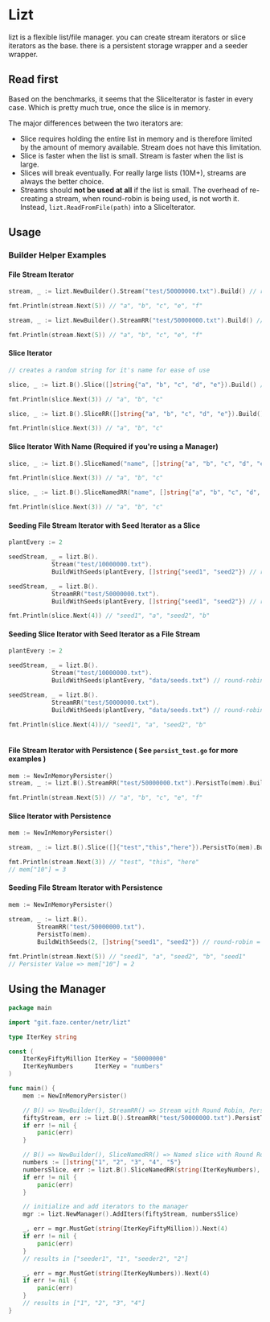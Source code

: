 # Lizt
lizt is a flexible list/file manager. you can create stream iterators or slice iterators as the base. there is a persistent storage wrapper and a seeder wrapper.

## Read first
Based on the benchmarks, it seems that the SliceIterator is faster in every case. Which is pretty much true, once the slice is in memory.

The major differences between the two iterators are:
- Slice requires holding the entire list in memory and is therefore limited by the amount of memory available. Stream does not have this limitation.
- Slice is faster when the list is small. Stream is faster when the list is large.
- Slices will break eventually. For really large lists (10M+), streams are always the better choice.
- Streams should **not be used at all** if the list is small. The overhead of re-creating a stream, when round-robin is being used, is not worth it. Instead, `lizt.ReadFromFile(path)` into a SliceIterator.

## Usage

### Builder Helper Examples

#### File Stream Iterator
```go
stream, _ := lizt.NewBuilder().Stream("test/50000000.txt").Build() // round-robin = false

fmt.Println(stream.Next(5)) // "a", "b", "c", "e", "f"

stream, _ := lizt.NewBuilder().StreamRR("test/50000000.txt").Build() // round-robin = true

fmt.Println(stream.Next(5)) // "a", "b", "c", "e", "f"
```

#### Slice Iterator
```go
// creates a random string for it's name for ease of use

slice, _ := lizt.B().Slice([]string{"a", "b", "c", "d", "e"}).Build() // round-robin = false

fmt.Println(slice.Next(3)) // "a", "b", "c"

slice, _ := lizt.B().SliceRR([]string{"a", "b", "c", "d", "e"}).Build() // round-robin = true

fmt.Println(slice.Next(3)) // "a", "b", "c"
```

#### Slice Iterator With Name (Required if you're using a Manager)
```go
slice, _ := lizt.B().SliceNamed("name", []string{"a", "b", "c", "d", "e"}).Build() // round-robin = false

fmt.Println(slice.Next(3)) // "a", "b", "c"

slice, _ := lizt.B().SliceNamedRR("name", []string{"a", "b", "c", "d", "e"}).Build() // round-robin = true

fmt.Println(slice.Next(3)) // "a", "b", "c"
```

#### Seeding File Stream Iterator with Seed Iterator as a Slice
```go
plantEvery := 2

seedStream, _ = lizt.B().
            Stream("test/10000000.txt").
            BuildWithSeeds(plantEvery, []string{"seed1", "seed2"}) // round-robin = false

seedStream, _ = lizt.B().
            StreamRR("test/50000000.txt").
            BuildWithSeeds(plantEvery, []string{"seed1", "seed2"}) // round-robin = true

fmt.Println(slice.Next(4)) // "seed1", "a", "seed2", "b"
```

#### Seeding Slice Iterator with Seed Iterator as a File Stream
```go
plantEvery := 2

seedStream, _ = lizt.B().
            Stream("test/10000000.txt").
            BuildWithSeeds(plantEvery, "data/seeds.txt") // round-robin = false

seedStream, _ = lizt.B().
            StreamRR("test/50000000.txt").
            BuildWithSeeds(plantEvery, "data/seeds.txt") // round-robin = true

fmt.Println(slice.Next(4))// "seed1", "a", "seed2", "b"
	
```

#### File Stream Iterator with Persistence ( See `persist_test.go` for more examples )
```go
mem := NewInMemoryPersister()
stream, _ := lizt.B().StreamRR("test/50000000.txt").PersistTo(mem).Build() // round-robin = false

fmt.Println(stream.Next(5)) // "a", "b", "c", "e", "f"
```

#### Slice Iterator with Persistence
```go
mem := NewInMemoryPersister()

stream, _ := lizt.B().Slice([]{"test","this","here"}).PersistTo(mem).Build() // round-robin = false

fmt.Println(stream.Next(3)) // "test", "this", "here"
// mem["10"] = 3
```

#### Seeding File Stream Iterator with Persistence
```go
mem := NewInMemoryPersister()

stream, _ := lizt.B().
        StreamRR("test/50000000.txt").
        PersistTo(mem).
        BuildWithSeeds(2, []string{"seed1", "seed2"}) // round-robin = false
		
fmt.Println(stream.Next(5)) // "seed1", "a", "seed2", "b", "seed1"
// Persister Value => mem["10"] = 2
```

## Using the Manager

```go
package main

import "git.faze.center/netr/lizt"

type IterKey string

const (
	IterKeyFiftyMillion IterKey = "50000000"
	IterKeyNumbers      IterKey = "numbers"
)

func main() {
	mem := NewInMemoryPersister()

	// B() => NewBuilder(), StreamRR() => Stream with Round Robin, PersistTo() => Persist to Persister, BuildWithSeeds() => Build the Iterator with Seeding
	fiftyStream, err := lizt.B().StreamRR("test/50000000.txt").PersistTo(mem).BuildWithSeeds(2, []string{"seeder1", "seeder2"}) // round-robin = false
	if err != nil {
		panic(err)
	}

	// B() => NewBuilder(), SliceNamedRR() => Named slice with Round Robin, PersistTo() => Persist to Persister, Build() => Build the Iterator
	numbers := []string{"1", "2", "3", "4", "5"}
	numbersSlice, err := lizt.B().SliceNamedRR(string(IterKeyNumbers), numbers).PersistTo(mem).Build() // round-robin = false
	if err != nil {
		panic(err)
	}

	// initialize and add iterators to the manager
	mgr := lizt.NewManager().AddIters(fiftyStream, numbersSlice)

	_, err = mgr.MustGet(string(IterKeyFiftyMillion)).Next(4)
	if err != nil {
		panic(err)
	}
	// results in ["seeder1", "1", "seeder2", "2"]

	_, err = mgr.MustGet(string(IterKeyNumbers)).Next(4)
	if err != nil {
		panic(err)
	}
	// results in ["1", "2", "3", "4"]
}
```
